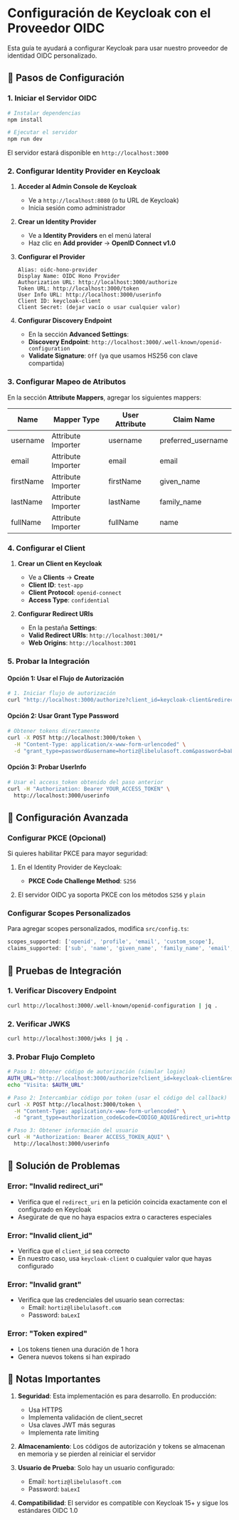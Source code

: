 # Configuración de Keycloak con el Proveedor OIDC

Esta guía te ayudará a configurar Keycloak para usar nuestro proveedor de identidad OIDC personalizado.

## 🚀 Pasos de Configuración

### 1. Iniciar el Servidor OIDC

```bash
# Instalar dependencias
npm install

# Ejecutar el servidor
npm run dev
```

El servidor estará disponible en `http://localhost:3000`

### 2. Configurar Identity Provider en Keycloak

1. **Acceder al Admin Console de Keycloak**
   - Ve a `http://localhost:8080` (o tu URL de Keycloak)
   - Inicia sesión como administrador

2. **Crear un Identity Provider**
   - Ve a **Identity Providers** en el menú lateral
   - Haz clic en **Add provider** → **OpenID Connect v1.0**

3. **Configurar el Provider**
   ```
   Alias: oidc-hono-provider
   Display Name: OIDC Hono Provider
   Authorization URL: http://localhost:3000/authorize
   Token URL: http://localhost:3000/token
   User Info URL: http://localhost:3000/userinfo
   Client ID: keycloak-client
   Client Secret: (dejar vacío o usar cualquier valor)
   ```

4. **Configurar Discovery Endpoint**
   - En la sección **Advanced Settings**:
   - **Discovery Endpoint**: `http://localhost:3000/.well-known/openid-configuration`
   - **Validate Signature**: `Off` (ya que usamos HS256 con clave compartida)

### 3. Configurar Mapeo de Atributos

En la sección **Attribute Mappers**, agregar los siguientes mappers:

| Name | Mapper Type | User Attribute | Claim Name |
|------|-------------|----------------|------------|
| username | Attribute Importer | username | preferred_username |
| email | Attribute Importer | email | email |
| firstName | Attribute Importer | firstName | given_name |
| lastName | Attribute Importer | lastName | family_name |
| fullName | Attribute Importer | fullName | name |

### 4. Configurar el Client

1. **Crear un Client en Keycloak**
   - Ve a **Clients** → **Create**
   - **Client ID**: `test-app`
   - **Client Protocol**: `openid-connect`
   - **Access Type**: `confidential`

2. **Configurar Redirect URIs**
   - En la pestaña **Settings**:
   - **Valid Redirect URIs**: `http://localhost:3001/*`
   - **Web Origins**: `http://localhost:3001`

### 5. Probar la Integración

#### Opción 1: Usar el Flujo de Autorización

```bash
# 1. Iniciar flujo de autorización
curl "http://localhost:3000/authorize?client_id=keycloak-client&redirect_uri=http://localhost:8080/realms/master/account&response_type=code&scope=openid%20profile%20email&state=test-state"
```

#### Opción 2: Usar Grant Type Password

```bash
# Obtener tokens directamente
curl -X POST http://localhost:3000/token \
  -H "Content-Type: application/x-www-form-urlencoded" \
  -d "grant_type=password&username=hortiz@libelulasoft.com&password=baLexI&client_id=keycloak-client&scope=openid%20profile%20email"
```

#### Opción 3: Probar UserInfo

```bash
# Usar el access_token obtenido del paso anterior
curl -H "Authorization: Bearer YOUR_ACCESS_TOKEN" \
  http://localhost:3000/userinfo
```

## 🔧 Configuración Avanzada

### Configurar PKCE (Opcional)

Si quieres habilitar PKCE para mayor seguridad:

1. En el Identity Provider de Keycloak:
   - **PKCE Code Challenge Method**: `S256`

2. El servidor OIDC ya soporta PKCE con los métodos `S256` y `plain`

### Configurar Scopes Personalizados

Para agregar scopes personalizados, modifica `src/config.ts`:

```typescript
scopes_supported: ['openid', 'profile', 'email', 'custom_scope'],
claims_supported: ['sub', 'name', 'given_name', 'family_name', 'email', 'email_verified', 'preferred_username', 'custom_claim']
```

## 🧪 Pruebas de Integración

### 1. Verificar Discovery Endpoint

```bash
curl http://localhost:3000/.well-known/openid-configuration | jq .
```

### 2. Verificar JWKS

```bash
curl http://localhost:3000/jwks | jq .
```

### 3. Probar Flujo Completo

```bash
# Paso 1: Obtener código de autorización (simular login)
AUTH_URL="http://localhost:3000/authorize?client_id=keycloak-client&redirect_uri=http://localhost:8080/callback&response_type=code&scope=openid%20profile%20email&state=test-state"
echo "Visita: $AUTH_URL"

# Paso 2: Intercambiar código por token (usar el código del callback)
curl -X POST http://localhost:3000/token \
  -H "Content-Type: application/x-www-form-urlencoded" \
  -d "grant_type=authorization_code&code=CODIGO_AQUI&redirect_uri=http://localhost:8080/callback&client_id=keycloak-client"

# Paso 3: Obtener información del usuario
curl -H "Authorization: Bearer ACCESS_TOKEN_AQUI" \
  http://localhost:3000/userinfo
```

## 🚨 Solución de Problemas

### Error: "Invalid redirect_uri"

- Verifica que el `redirect_uri` en la petición coincida exactamente con el configurado en Keycloak
- Asegúrate de que no haya espacios extra o caracteres especiales

### Error: "Invalid client_id"

- Verifica que el `client_id` sea correcto
- En nuestro caso, usa `keycloak-client` o cualquier valor que hayas configurado

### Error: "Invalid grant"

- Verifica que las credenciales del usuario sean correctas:
  - Email: `hortiz@libelulasoft.com`
  - Password: `baLexI`

### Error: "Token expired"

- Los tokens tienen una duración de 1 hora
- Genera nuevos tokens si han expirado

## 📝 Notas Importantes

1. **Seguridad**: Esta implementación es para desarrollo. En producción:
   - Usa HTTPS
   - Implementa validación de client_secret
   - Usa claves JWT más seguras
   - Implementa rate limiting

2. **Almacenamiento**: Los códigos de autorización y tokens se almacenan en memoria y se pierden al reiniciar el servidor

3. **Usuario de Prueba**: Solo hay un usuario configurado:
   - Email: `hortiz@libelulasoft.com`
   - Password: `baLexI`

4. **Compatibilidad**: El servidor es compatible con Keycloak 15+ y sigue los estándares OIDC 1.0
